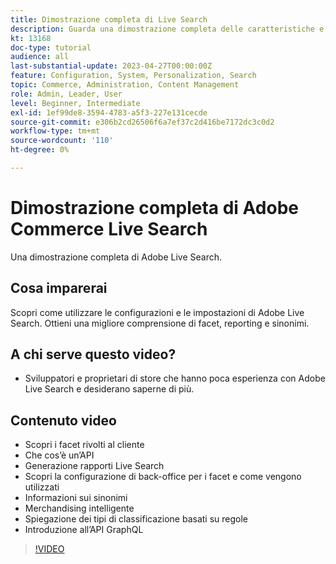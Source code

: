 ```yaml
---
title: Dimostrazione completa di Live Search
description: Guarda una dimostrazione completa delle caratteristiche e della flessibilità di Live Search
kt: 13168
doc-type: tutorial
audience: all
last-substantial-update: 2023-04-27T00:00:00Z
feature: Configuration, System, Personalization, Search
topic: Commerce, Administration, Content Management
role: Admin, Leader, User
level: Beginner, Intermediate
exl-id: 1ef99de8-3594-4783-a5f3-227e131cecde
source-git-commit: e306b2cd26506f6a7ef37c2d416be7172dc3c0d2
workflow-type: tm+mt
source-wordcount: '110'
ht-degree: 0%

---
```


# Dimostrazione completa di Adobe Commerce Live Search

Una dimostrazione completa di Adobe Live Search.

## Cosa imparerai

Scopri come utilizzare le configurazioni e le impostazioni di Adobe Live Search. Ottieni una migliore comprensione di facet, reporting e sinonimi.

## A chi serve questo video?

* Sviluppatori e proprietari di store che hanno poca esperienza con Adobe Live Search e desiderano saperne di più.

## Contenuto video

* Scopri i facet rivolti al cliente
* Che cos’è un’API
* Generazione rapporti Live Search
* Scopri la configurazione di back-office per i facet e come vengono utilizzati
* Informazioni sui sinonimi
* Merchandising intelligente
* Spiegazione dei tipi di classificazione basati su regole
* Introduzione all’API GraphQL

>[!VIDEO](https://video.tv.adobe.com/v/3418996?learn=on)

